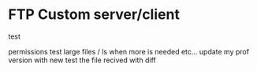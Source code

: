 # FTP Custom server/client

test 

permissions
test large files / ls when more is needed etc...
update my prof version with new
test the file recived with diff
